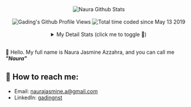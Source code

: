 <div align="center">
  <img src="https://github-readme-stats.vercel.app/api?username=naurajasminezhr&show_icons=true&theme=dracula" alt="Naura Github Stats">
  <br><br>
  <img src="https://komarev.com/ghpvc/?username=gadingnst&color=F4A4B5&style=flat" alt="Gading's Github Profile Views" />
  <img src="https://wakatime.com/badge/user/7a831ab0-e43a-4215-aa08-92f915bed065.svg" alt="Total time coded since May 13 2019" />
  <br><br>
  <details>
    <summary>My Detail Stats (click me to toggle 👀)</summary>
    <br>
    <p><img src="https://github-readme-stats.vercel.app/api/top-langs/?username=gadingnst&theme=algolia&hide_border=true&langs_count=5" alt="Most used languages" /></p>
    <p><img src="https://github-readme-streak-stats.herokuapp.com/?user=gadingnst&theme=algolia" alt="Stat Streak" /></p>
    <p><img src="https://github-profile-trophy.vercel.app/?username=gadingnst&theme=algolia&margin-w=5&margin-h=5" alt="Github Trophy" /></p>
  </details>
</div>
<br>

👋 Hello. My full name is Naura Jasmine Azzahra, and you can call me ***"Naura"***

## 🚀 How to reach me:

- Email: [naurajasmine.a@gmail.com](mailto:naurajasmine.a@gmail.com)
- LinkedIn: [gadingnst](https://www.linkedin.com/in/naura-jasmine-azzahra)
